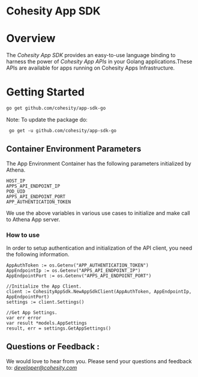 Cohesity App SDK
=================

# Overview

The *Cohesity App SDK*  provides an easy-to-use language binding to 
harness the power of *Cohesity App APIs* in your Golang applications.These
 APIs are available for apps running on Cohesity Apps Infrastructure.


# Getting Started

```bash
go get github.com/cohesity/app-sdk-go
```
Note: To update the package do:

```
 go get -u github.com/cohesity/app-sdk-go
```

## Container Environment Parameters

The App Environment Container has the following parameters initialized by 
Athena.
```
HOST_IP
APPS_API_ENDPOINT_IP
POD_UID
APPS_API_ENDPOINT_PORT
APP_AUTHENTICATION_TOKEN
```
We use the above variables in various use cases to initialize and make call 
to Athena App server.

### How to use
In order to setup authentication and initialization of the API client, you need the following information.

```
AppAuthToken := os.Getenv("APP_AUTHENTICATION_TOKEN")
AppEndpointIp := os.Getenv("APPS_API_ENDPOINT_IP")
AppEndpointPort := os.Getenv("APPS_API_ENDPOINT_PORT")

//Initialize the App Client.
client := CohesityAppSdk.NewAppSdkClient(AppAuthToken, AppEndpointIp, AppEndpointPort)
settings := client.Settings()

//Get App Settings.
var err error
var result *models.AppSettings
result, err = settings.GetAppSettings()
```

## Questions or Feedback :
We would love to hear from you. Please send your questions and feedback to: *developer@cohesity.com*
